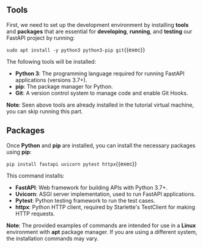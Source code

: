 ## Tools
First, we need to set up the development environment by installing **tools** and **packages** that are essential for **developing**, **running**, and **testing** our FastAPI project by running:


`sudo apt install -y python3 python3-pip git`{{exec}}

The following tools will be installed:

- **Python 3**: The programming language required for running FastAPI applications (versions 3.7+).
- **pip**: The package manager for Python.
- **Git**: A version control system to manage code and enable Git Hooks.

**Note**: Seen above tools are already installed in the tutorial virtual machine, you can skip running this part.

## Packages

Once **Python** and **pip** are installed, you can install the necessary packages using **pip**:


`pip install fastapi uvicorn pytest httpx`{{exec}}

This command installs:

- **FastAPI**: Web framework for building APIs with Python 3.7+.
- **Uvicorn**: ASGI server implementation, used to run FastAPI applications.
- **Pytest**: Python testing framework to run the test cases.
- **httpx**: Python HTTP client, required by Starlette's TestClient for making HTTP requests.


**Note**: The provided examples of commands are intended for use in a **Linux** environment with **apt** package manager. If you are using a different system, the installation commands may vary.
